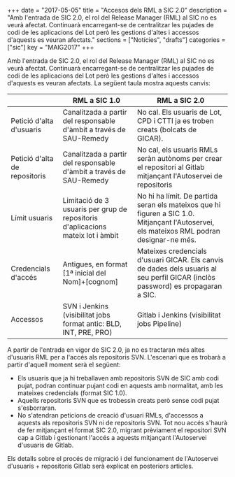 +++
date        = "2017-05-05"
title       = "Accesos dels RML a SIC 2.0"
description = "Amb l'entrada de SIC 2.0, el rol del Release Manager (RML) al SIC no es veurà afectat. Continuarà encarregant-se de centralitzar les pujades de codi de les aplicacions del Lot però les gestions d'altes i accessos d'aquests es veuran afectats."
sections    = ["Notícies", "drafts"]
categories  = ["sic"]
key         = "MAIG2017"
+++

Amb l'entrada de SIC 2.0, el rol del Release Manager (RML) al SIC no es veurà afectat. Continuarà encarregant-se de centralitzar les pujades de codi de les aplicacions del Lot però les gestions d'altes i accessos d'aquests es veuran afectats. La següent taula mostra aquests canvis:

||RML a SIC 1.0|RML a SIC 2.0|
|----------------------|-------------|---|
|Petició d'alta d'usuaris|Canalitzada a partir del responsable d'àmbit a través de SAU-Remedy|No cal. Els usuaris de Lot, CPD i CTTI ja es troben creats (bolcats de GICAR).|
|Petició d'alta de repositoris|Canalitzada a partir del responsable d'àmbit a través de SAU-Remedy|No cal, els usuaris RMLs seràn autònoms per crear el repositori al Gitlab mitjançant l'Autoservei de repositoris|
|Límit usuaris|Limitació de 3 usuaris per grup de repositoris d'aplicacions mateix lot i àmbit|No hi ha límit. De partida seran els mateixos que hi figuren a SIC 1.0. Mitjançant l'Autoservei, els mateixos RML podran designar-ne més.|
|Credencials d'accés|Antigues, en format [1ª inicial del Nom]+[cognom]|Mateixes credencials d'usuari GICAR. Els canvis de dades dels usuaris al seu perfil GICAR (inclòs password) es propagaran a SIC.|
|Accessos|SVN i Jenkins (visibilitat jobs format antic: BLD, INT, PRE, PRO)|Gitlab i Jenkins (visibilitat jobs Pipeline)|


A partir de l'entrada en vigor de SIC 2.0, ja no es tractaran més altes d'usuaris RML per a l'accés als repositoris SVN. L'escenari que es trobarà a partir d'aquell moment serà el següent:

* Els usuaris que ja hi treballaven amb repositoris SVN de SIC amb codi pujat, podran continuar pujant codi en aquests amb normalitat, amb les mateixes credencials (format SIC 1.0).
* Aquells repositoris SVN que es trobessin creats però sense codi pujat s'esborraran.
* No s'atendran peticions de creació d'usuari RMLs, d'accessos a aquests als repositoris SVN ni de repositoris  SVN. Tot nou accés s'haurà de fer mitjançant el format SIC 2.0, migrant prèviament el repositori SVN cap a Gitlab i gestionant l'accés a aquests mitjançant l'Autoservei d'usuaris de Gitlab.

Els detalls sobre el procés de migració i del funcionament de l'Autoservei d'usuaris + repositoris Gitlab serà explicat en posteriors articles.